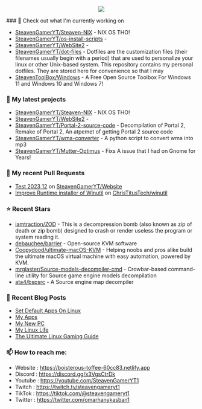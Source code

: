 <p align="center"><a href="https://github.com/anuraghazra/github-readme-stats">
  <img align="center" src="https://github-readme-stats.vercel.app/api?username=SteavenGamerYT&show_icons=true&theme=tokyonight" />
</a></p>
### 👷 Check out what I'm currently working on

- [SteavenGamerYT/Steaven-NIX](https://github.com/SteavenGamerYT/Steaven-NIX) - NIX OS THO!
- [SteavenGamerYT/os-install-scripts](https://github.com/SteavenGamerYT/os-install-scripts) - 
- [SteavenGamerYT/WebSite2](https://github.com/SteavenGamerYT/WebSite2) - 
- [SteavenGamerYT/dot-files](https://github.com/SteavenGamerYT/dot-files) -   Dotfiles are the customization files (their filenames usually begin with a period) that are used to personalize your linux or other Unix-based system. This repository contains my personal dotfiles. They are stored here for convenience so that I may
- [SteavenToolBox/Windows](https://github.com/SteavenToolBox/Windows) - A Free Open Source Toolbox For Windows 11 and Windows 10 and Windows 7!
### 🌱 My latest projects

- [SteavenGamerYT/Steaven-NIX](https://github.com/SteavenGamerYT/Steaven-NIX) - NIX OS THO!
- [SteavenGamerYT/WebSite2](https://github.com/SteavenGamerYT/WebSite2) - 
- [SteavenGamerYT/Portal-2-source-code](https://github.com/SteavenGamerYT/Portal-2-source-code) - Decompilation of Portal 2, Remake of Portal 2, An atpemet of getting Portal 2 source code
- [SteavenGamerYT/wma-converter](https://github.com/SteavenGamerYT/wma-converter) - A python script to convert wma into mp3
- [SteavenGamerYT/Mutter-Optimus](https://github.com/SteavenGamerYT/Mutter-Optimus) - Fixs A issue that I had on Gnome for Years!
### 🔨 My recent Pull Requests

- [Test 2023 12](https://github.com/SteavenGamerYT/Website/pull/4) on [SteavenGamerYT/Website](https://github.com/SteavenGamerYT/Website)
- [Improve Runtime installer of Winutil](https://github.com/ChrisTitusTech/winutil/pull/1254) on [ChrisTitusTech/winutil](https://github.com/ChrisTitusTech/winutil)
### ⭐ Recent Stars

- [iamtraction/ZOD](https://github.com/iamtraction/ZOD) - This is a decompression bomb (also known as zip of death or zip bomb) designed to crash or render useless the program or system reading it.
- [debauchee/barrier](https://github.com/debauchee/barrier) - Open-source KVM software
- [Coopydood/ultimate-macOS-KVM](https://github.com/Coopydood/ultimate-macOS-KVM) - Helping noobs and pros alike build the ultimate macOS virtual machine with easy automation, powered by KVM.
- [mrglaster/Source-models-decompiler-cmd](https://github.com/mrglaster/Source-models-decompiler-cmd) - Crowbar-based command-line utility for Source game engine models decompilation
- [ata4/bspsrc](https://github.com/ata4/bspsrc) - A Source engine map decompiler
### 📰 Recent Blog Posts

- [Set Default Apps On Linux](https://boisterous-toffee-60cc83.netlify.app/set-default-apps-on-linux/)
- [My Apps](https://boisterous-toffee-60cc83.netlify.app/my-apps/)
- [My New PC](https://boisterous-toffee-60cc83.netlify.app/my-new-pc/)
- [My Linux Life](https://boisterous-toffee-60cc83.netlify.app/my-linux-life/)
- [The Ultimate Linux Gaming Guide](https://boisterous-toffee-60cc83.netlify.app/ultimate-linux-gaming-guide/)
### 📫 How to reach me:
  - Website   : <https://boisterous-toffee-60cc83.netlify.app>
  - Discord   : <https://discord.gg/x3VgsCtrDk>
  - Youtube   : <https://youtube.com/SteavenGamerYT1>
  - Twitch    : <https://twitch.tv/steavengameryt1>
  - TikTok    : <https://tiktok.com/@steavengameryt1>
  - Twitter   : <https://twitter.com/omarhanykasban1>